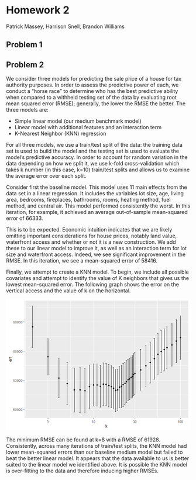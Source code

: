 # Homework 2

Patrick Massey, Harrison Snell, Brandon Williams

## Problem 1

## Problem 2

We consider three models for predicting the sale price of a house for
tax authority purposes. In order to assess the predictive power of each,
we conduct a “horse race” to determine who has the best predictive
ability when compared to a withheld testing set of the data by
evaluating root mean squared error (RMSE); generally, the lower the RMSE
the better. The three models are:

-   Simple linear model (our medium benchmark model)
-   Linear model with additional features and an interaction term
-   K-Nearest Neighbor (KNN) regression

For all three models, we use a train/test split of the data: the
training data set is used to build the model and the testing set is used
to evaluate the model’s predictive accuracy. In order to account for
random variation in the data depending on how we split it, we use k-fold
cross-validation which takes k number (in this case, k=10) train/test
splits and allows us to examine the average error over each split.

Consider first the baseline model. This model uses 11 main effects from
the data set in a linear regression. It includes the variables lot size,
age, living area, bedrooms, fireplaces, bathrooms, rooms, heating
method, fuel method, and central air. This model performed consistently
the worst. In this iteration, for example, it achieved an average
out-of-sample mean-squared error of 66333.

This is to be expected. Economic intuition indicates that we are likely
omitting important considerations for house prices, notably land value,
waterfront access and whether or not it is a new construction. We add
these to our linear model to improve it, as well as an interaction term
for lot size and waterfront access. Indeed, we see significant
improvement in the RMSE. In this iteration, we see a mean-squared error
of 58416.

Finally, we attempt to create a KNN model. To begin, we include all
possible covariates and attempt to identify the value of K neighbors
that gives us the lowest mean-squared error. The following graph shows
the error on the vertical access and the value of k on the horizontal.

![](saratoga_horserace_files/figure-markdown_strict/unnamed-chunk-3-1.png)

The minimum RMSE can be found at k=8 with a RMSE of 61928. Consistently,
across many iterations of train/test splits, the KNN model had lower
mean-squared errors than our baseline medium model but failed to beat
the better linear model. It appears that the data available to us is
better suited to the linear model we identified above. It is possible
the KNN model is over-fitting to the data and therefore inducing higher
RMSEs.
